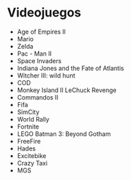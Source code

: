 # Videojuegos

* Age of Empires II
* Mario
* Zelda
* Pac - Man II
* Space Invaders
* Indiana Jones and the Fate of Atlantis
* Witcher III: wild hunt
* COD
* Monkey Island II LeChuck Revenge
* Commandos II
* Fifa
* SimCity 
* World Rally
* Fortnite 
* LEGO Batman 3: Beyond Gotham
* FreeFire
* Hades
* Excitebike
* Crazy Taxi
* MGS
